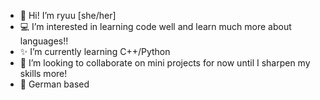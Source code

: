 - 🖤 Hi! I’m ryuu [she/her]
- 💻 I’m interested in learning code well and learn much more about languages!!
- ✨ I’m currently learning C++/Python
- 🔮 I’m looking to collaborate on mini projects for now until I sharpen my skills more!
- 🦋 German based

